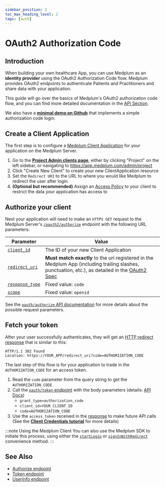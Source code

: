 ```yaml
---
sidebar_position: 2
toc_max_heading_level: 2
tags: [auth]
---
```


# OAuth2 Authorization Code

## Introduction

When building your own healthcare App, you can use Medplum as an **identity provider** using the OAuth2 Authorization Code flow. Medplum provides OAuth2 endpoints to authenticate Patients and Practitioners and share data with your application.

This guide will go over the basics of Medplum's OAuth2 authorization code flow, and you can find more detailed documentation in the [API Section](/docs/api/oauth/).

We also have a **[minimal demo on Github](https://github.com/medplum/medplum-oauth-demo)** that implements a simple authorization code login.

## Create a Client Application

The first step is to configure a [Medplum Client Application](https://app.medplum.com/ClientApplication) for your application on the Medplum Server.

1. Go to the [**Project Admin clients page**](https://app.medplum.com/admin/clients), either by clicking "Project" on the left sidebar, or navigating to https://app.medplum.com/admin/project
2. Click "Create New Client" to create your new ClientApplication resource
3. Set the `Redirect URI` to the URL to where you would like Medplum to redirect the user after login.
4. **(Optional but recommended)** Assign an [Access Policy](/docs/access/access-policies) to your client to restrict the data your application has access to

## Authorize your client

Next your application will need to make an `HTTPS GET` request to the Medplum Server's [`/oauth2/authorize`](/docs/api/oauth/authorize) endpoint with the following URL parameters:

| Parameter                                                          | Value                                                                                                                                                                                                     |
| ------------------------------------------------------------------ | --------------------------------------------------------------------------------------------------------------------------------------------------------------------------------------------------------- |
| [`client_id`](/docs/api/oauth/authorize#clientid-required)         | The ID of your new Client Application                                                                                                                                                                     |
| [`redirect_uri`](/docs/api/oauth/authorize#redirecturi-required)   | **Must match exactly** to the uri registered in the Medplum App (including trailing slashes, punctuation, etc.), as detailed in the [OAuth2 Spec](https://www.rfc-editor.org/rfc/rfc6749#section-3.1.2.3) |
| [`response_type`](/docs/api/oauth/authorize#responsetype-required) | Fixed value: `code`                                                                                                                                                                                       |
| [`scope`](/docs/api/oauth/authorize#scope-required)                | Fixed value: `openid`                                                                                                                                                                                     |

See the [`oauth/authorize` API documentation](/docs/api/oauth/authorize) for more details about the possible request parameters.

## Fetch your token

After your user successfully authenticates, they will get an [HTTP redirect response](/docs/api/oauth/authorize#authorization-code-grant) that is similar to this:

```
HTTP/1.1 302 Found
Location: https://YOUR_APP/redirect_uri?code=AUTHORIZATION_CODE
```

The last step of this flow is for your application to trade in the `AUTHORIZATION_CODE` for an access token.

1. Read the `code` parameter from the query string to get the `AUTHORIZATION_CODE`
2. Call the [`oauth/token` endpoint](/docs/api/oauth/token) with the body parameters (details: [API Docs](/docs/api/oauth/token#request-parameters-in-body))
   - `grant_type=authorization_code`
   - `client_id=YOUR_CLIENT_ID`
   - `code=AUTHORIZATION_CODE`
3. Use the `access_token` received in the [response](/docs/api/oauth/token#sample-response) to make future API calls (See the [**Client Credentials tutorial**](./client-credentials) for more details)

:::note Using the Medplum Client
You can also use the Medplum SDK to initiate this process, using either the [`startLogin`](/docs/sdk/core.medplumclient.startlogin) or [`signInWithRedirect`](/docs/sdk/core.medplumclient.signinwithredirect) convenience method.
:::

## See Also

- [Authorize endpoint](/docs/api/oauth/authorize)
- [Token endpoint](/docs/api/oauth/token)
- [UserInfo endpoint](/docs/api/oauth/userinfo)
